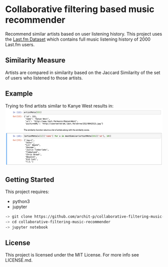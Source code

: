 # Collaborative filtering based music recommender

Recommend similar artists based on user listening history. This project uses the [Last.fm Dataset](https://files.grouplens.org/datasets/hetrec2011/hetrec2011-lastfm-2k.zip) which contains full music listening history of 2000 Last.fm users.

## Similarity Measure
Artists are compared in similarity based on the Jaccard Similarity of the set of users who listened to those artists.

## Example
Trying to find artists similar to Kanye West results in:
![Example Kanye West](example.png)

## Getting Started
This project requires:
* python3
* jupyter

```bash
-> git clone https://github.com/archit-p/collaborative-filtering-music-recommender
-> cd collaborative-filtering-music-recommender
-> jupyter notebook
```

## License
This project is licensed under the MIT License. For more info see LICENSE.md.